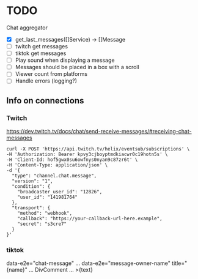 # TODO

Chat aggregator

- [x] get_last_messages([]Service) -> []Message
- [ ] twitch get messages
- [ ] tiktok get messages
- [ ] Play sound when displaying a message
- [ ] Messages should be placed in a box with a scroll
- [ ] Viewer count from platforms
- [ ] Handle errors (logging?)

## Info on connections

### Twitch

<https://dev.twitch.tv/docs/chat/send-receive-messages/#receiving-chat-messages>

```fish
curl -X POST 'https://api.twitch.tv/helix/eventsub/subscriptions' \
-H 'Authorization: Bearer kpvy3cjboyptmdkiacwr0c19hotn5s' \
-H 'Client-Id: hof5gwx0su6owfnys0nyan9c87zr6t' \
-H 'Content-Type: application/json' \
-d '{
  "type": "channel.chat.message",
  "version": "1",
  "condition": {
    "broadcaster_user_id": "12826",
    "user_id": "141981764"
  },
  "transport": {
    "method": "webhook",
    "callback": "https://your-callback-url-here.example",
    "secret": "s3cre7"
  }
}'
```

### tiktok

data-e2e="chat-message" ... data-e2e="message-owner-name" title="{name}" ... DivComment ... >{text}
